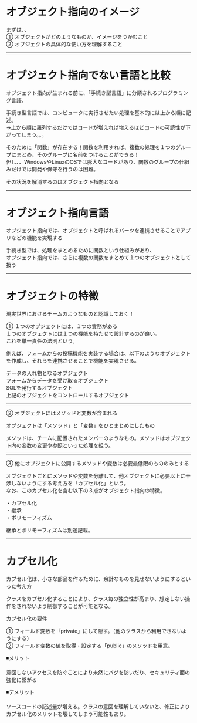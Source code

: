 # オブジェクト指向のイメージ

まずは、、   
① オブジェクトがどのようなものか、イメージをつかむこと   
② オブジェクトの具体的な使い方を理解すること

---

# オブジェクト指向でない言語と比較

オブジェクト指向が生まれる前に、「手続き型言語」に分類されるプログラミング言語。

手続き型言語では、コンピュータに実行させたい処理を基本的には上から順に記述。   
→上から順に羅列するだけではコードが増えれば増えるほどコードの可読性が下がってしまう。。。

そのために「関数」が存在する！関数を利用すれば、複数の処理を１つのグループにまとめ、そのグループに名前をつけることができる！  
但し、、WindowsやLinuxのOSでは膨大なコードがあり、関数のグループの仕組みだけでは開発や保守を行うのは困難。

その状況を解消するのはオブジェクト指向となる

---
# オブジェクト指向言語
オブジェクト指向では、オブジェクトと呼ばれるパーツを連携させることでアプリなどの機能を実現する

手続き型では、処理をまとめるために関数という仕組みがあり、   
オブジェクト指向では、さらに複数の関数をまとめて１つのオブジェクトとして扱う

---
# オブジェクトの特徴
現実世界におけるチームのようなものと認識しておく！

① １つのオブジェクトには、１つの責務がある   
１つのオブジェクトには１つの機能を持たせて設計するのが良い。  
これを単一責任の法則という。

例えば、フォームからの投稿機能を実装する場合は、以下のようなオブジェクトを作成し、それらを連携させることで機能を実現させる。

データの入れ物となるオブジェクト   
フォームからデータを受け取るオブジェクト   
SQLを発行するオブジェクト   
上記のオブジェクトをコントロールするオブジェクト

---

② オブジェクトにはメソッドと変数が含まれる  

オブジェクトは「メソッド」と「変数」をひとまとめにしたもの

メソッドは、チームに配置されたメンバーのようなもの。メソッドはオブジェクト内の変数の変更や参照といった処理を担う。

---

③ 他にオブジェクトに公開するメソッドや変数は必要最低限のもののみとする   

オブジェクトごとにメソッドや変数を分離して、他オブジェクトに必要以上に干渉しないようにする考え方を「カプセル化」という。   
なお、このカプセル化を含む以下の３点がオブジェクト指向の特徴。

・カプセル化    
・継承   
・ポリモーフィズム   

継承とポリモーフィズムは別途記載。

---

# カプセル化

カプセル化は、小さな部品を作るために、余計なものを見せないようにするといった考え方

クラスをカプセル化することにより、クラス毎の独立性が高まり、想定しない操作をされないよう制御することが可能となる。

カプセル化の要件

① フィールド変数を「private」にして隠す。（他のクラスから利用できないようにする）   
② フィールド変数の値を取得・設定する「public」のメソッドを用意。

◾️メリット

意図しないアクセスを防ぐことにより未然にバグを防いだり、セキュリティ面の強化に繋がる

◾️デメリット

ソースコードの記述量が増える。クラスの意図を理解していないと、修正によりカプセル化のメリットを壊してしまう可能性もあり。





